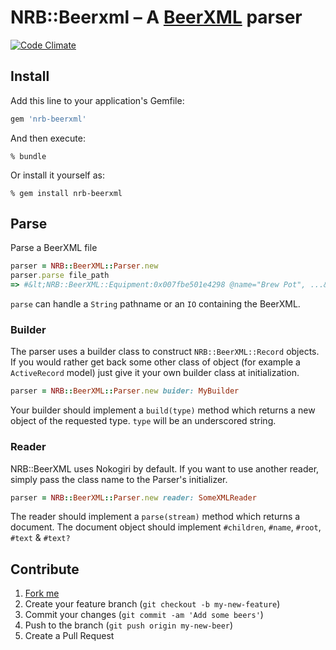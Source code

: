 # NRB::Beerxml &ndash; A [BeerXML](http://www.beerxml.com/) parser

[![Code Climate](https://codeclimate.com/github/NewRepublicBrewing/beerxml/badges/gpa.svg)](https://codeclimate.com/github/NewRepublicBrewing/beerxml)


## Install

Add this line to your application's Gemfile:

```ruby
gem 'nrb-beerxml'
```

And then execute:

    % bundle

Or install it yourself as:

    % gem install nrb-beerxml

## Parse

Parse a BeerXML file

```ruby
parser = NRB::BeerXML::Parser.new
parser.parse file_path
=> #&lt;NRB::BeerXML::Equipment:0x007fbe501e4298 @name="Brew Pot", ...&gt;
```

`parse` can handle a `String` pathname or an `IO` containing the BeerXML.

### Builder

The parser uses a builder class to construct `NRB::BeerXML::Record` objects.  If you would rather get back some other class of object (for example a `ActiveRecord` model) just give it your own builder class at initialization.

```ruby
parser = NRB::BeerXML::Parser.new buider: MyBuilder
```

Your builder should implement a `build(type)` method which returns a new object of the requested type.  `type` will be an underscored string.

### Reader

NRB::BeerXML uses Nokogiri by default.  If you want to use another reader, simply pass the class name to the Parser's initializer.

```ruby
parser = NRB::BeerXML::Parser.new reader: SomeXMLReader
```

The reader should implement a `parse(stream)` method which returns a document.  The document object should implement `#children`, `#name`, `#root`, `#text` &amp; `#text?`

## Contribute

1. [Fork me](https://github.com/NewRepublicBrewing/nrb-beerxml/fork)
2. Create your feature branch (`git checkout -b my-new-feature`)
3. Commit your changes (`git commit -am 'Add some beers'`)
4. Push to the branch (`git push origin my-new-beer`)
5. Create a Pull Request
